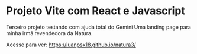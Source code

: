 # Projeto Vite com React e Javascript

Terceiro projeto testando com ajuda total do Gemini
Uma landing page para minha irmã revendedora da Natura.

Acesse para ver: https://luanpsx18.github.io/natura3/